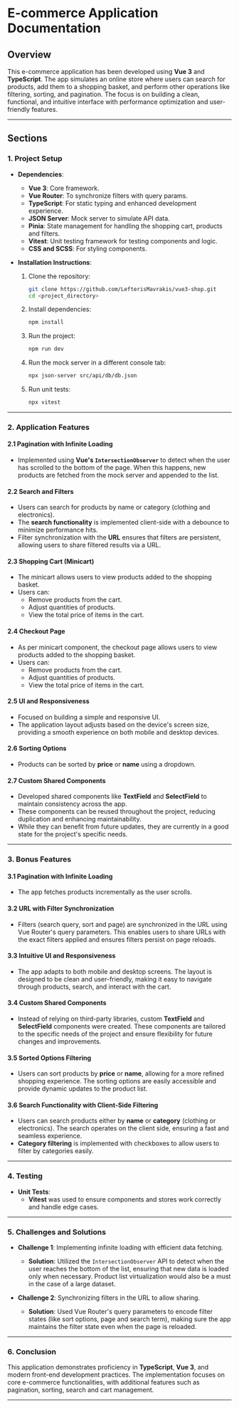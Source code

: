 # E-commerce Application Documentation

## Overview

This e-commerce application has been developed using **Vue 3** and **TypeScript**. The app simulates an online store where users can search for products, add them to a shopping basket, and perform other operations like filtering, sorting, and pagination. The focus is on building a clean, functional, and intuitive interface with performance optimization and user-friendly features.

---

## Sections

### 1. **Project Setup**

- **Dependencies**:

  - **Vue 3**: Core framework.
  - **Vue Router**: To synchronize filters with query params.
  - **TypeScript**: For static typing and enhanced development experience.
  - **JSON Server**: Mock server to simulate API data.
  - **Pinia**: State management for handling the shopping cart, products and filters.
  - **Vitest**: Unit testing framework for testing components and logic.
  - **CSS and SCSS**: For styling components.

- **Installation Instructions**:
  1. Clone the repository:
     ```bash
     git clone https://github.com/LefterisMavrakis/vue3-shop.git
     cd <project_directory>
     ```
  2. Install dependencies:
     ```bash
     npm install
     ```
  3. Run the project:
     ```bash
     npm run dev
     ```
  4. Run the mock server in a different console tab:
     ```bash
     npx json-server src/api/db/db.json
     ```
  5. Run unit tests:
     ```bash
     npx vitest
     ```

---

### 2. **Application Features**

#### 2.1 **Pagination with Infinite Loading**

- Implemented using **Vue's `IntersectionObserver`** to detect when the user has scrolled to the bottom of the page. When this happens, new products are fetched from the mock server and appended to the list.

#### 2.2 **Search and Filters**

- Users can search for products by name or category (clothing and electronics).
- The **search functionality** is implemented client-side with a debounce to minimize performance hits.
- Filter synchronization with the **URL** ensures that filters are persistent, allowing users to share filtered results via a URL.

#### 2.3 **Shopping Cart (Minicart)**

- The minicart allows users to view products added to the shopping basket.
- Users can:
  - Remove products from the cart.
  - Adjust quantities of products.
  - View the total price of items in the cart.

#### 2.4 **Checkout Page**

- As per minicart component, the checkout page allows users to view products added to the shopping basket.
- Users can:
  - Remove products from the cart.
  - Adjust quantities of products.
  - View the total price of items in the cart.

#### 2.5 **UI and Responsiveness**

- Focused on building a simple and responsive UI.
- The application layout adjusts based on the device's screen size, providing a smooth experience on both mobile and desktop devices.

#### 2.6 **Sorting Options**

- Products can be sorted by **price** or **name** using a dropdown.

#### 2.7 **Custom Shared Components**

- Developed shared components like **TextField** and **SelectField** to maintain consistency across the app.
- These components can be reused throughout the project, reducing duplication and enhancing maintainability.
- While they can benefit from future updates, they are currently in a good state for the project's specific needs.

---

### 3. **Bonus Features**

#### 3.1 **Pagination with Infinite Loading**

- The app fetches products incrementally as the user scrolls.

#### 3.2 **URL with Filter Synchronization**

- Filters (search query, sort and page) are synchronized in the URL using Vue Router's query parameters. This enables users to share URLs with the exact filters applied and ensures filters persist on page reloads.

#### 3.3 **Intuitive UI and Responsiveness**

- The app adapts to both mobile and desktop screens. The layout is designed to be clean and user-friendly, making it easy to navigate through products, search, and interact with the cart.

#### 3.4 **Custom Shared Components**

- Instead of relying on third-party libraries, custom **TextField** and **SelectField** components were created. These components are tailored to the specific needs of the project and ensure flexibility for future changes and improvements.

#### 3.5 **Sorted Options Filtering**

- Users can sort products by **price** or **name**, allowing for a more refined shopping experience. The sorting options are easily accessible and provide dynamic updates to the product list.

#### 3.6 **Search Functionality with Client-Side Filtering**

- Users can search products either by **name** or **category** (clothing or electronics). The search operates on the client side, ensuring a fast and seamless experience.
- **Category filtering** is implemented with checkboxes to allow users to filter by categories easily.

---

### 4. **Testing**

- **Unit Tests**:
  - **Vitest** was used to ensure components and stores work correctly and handle edge cases.

---

### 5. **Challenges and Solutions**

- **Challenge 1**: Implementing infinite loading with efficient data fetching.

  - **Solution**: Utilized the `IntersectionObserver` API to detect when the user reaches the bottom of the list, ensuring that new data is loaded only when necessary. Product list virtualization would also be a must in the case of a large dataset.

- **Challenge 2**: Synchronizing filters in the URL to allow sharing.

  - **Solution**: Used Vue Router's query parameters to encode filter states (like sort options, page and search term), making sure the app maintains the filter state even when the page is reloaded.

---

### 6. **Conclusion**

This application demonstrates proficiency in **TypeScript**, **Vue 3**, and modern front-end development practices. The implementation focuses on core e-commerce functionalities, with additional features such as pagination, sorting, search and cart management.

---
